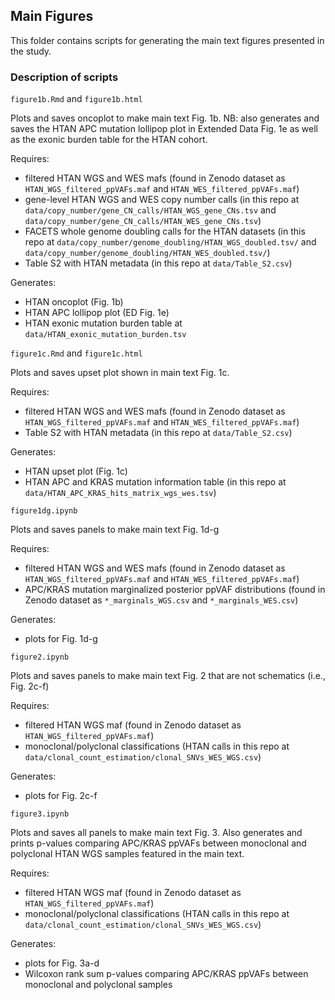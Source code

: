## Main Figures

This folder contains scripts for generating the main text figures presented in the study.

### Description of scripts

`figure1b.Rmd` and `figure1b.html`

Plots and saves oncoplot to make main text Fig. 1b. NB: also generates and saves the HTAN APC mutation lollipop plot in Extended Data Fig. 1e as well as the exonic burden table for the HTAN cohort.

Requires:
* filtered HTAN WGS and WES mafs (found in Zenodo dataset as `HTAN_WGS_filtered_ppVAFs.maf` and `HTAN_WES_filtered_ppVAFs.maf`)
* gene-level HTAN WGS and WES copy number calls (in this repo at `data/copy_number/gene_CN_calls/HTAN_WGS_gene_CNs.tsv` and `data/copy_number/gene_CN_calls/HTAN_WES_gene_CNs.tsv`)
* FACETS whole genome doubling calls for the HTAN datasets (in this repo at `data/copy_number/genome_doubling/HTAN_WGS_doubled.tsv/` and `data/copy_number/genome_doubling/HTAN_WES_doubled.tsv/`)
* Table S2 with HTAN metadata (in this repo at `data/Table_S2.csv`)

Generates:
* HTAN oncoplot (Fig. 1b)
* HTAN APC lollipop plot (ED Fig. 1e)
* HTAN exonic mutation burden table at `data/HTAN_exonic_mutation_burden.tsv`

`figure1c.Rmd` and `figure1c.html`

Plots and saves upset plot shown in main text Fig. 1c. 

Requires:
* filtered HTAN WGS and WES mafs (found in Zenodo dataset as `HTAN_WGS_filtered_ppVAFs.maf` and `HTAN_WES_filtered_ppVAFs.maf`)
* Table S2 with HTAN metadata (in this repo at `data/Table_S2.csv`)

Generates:
* HTAN upset plot (Fig. 1c)
* HTAN APC and KRAS mutation information table (in this repo at `data/HTAN_APC_KRAS_hits_matrix_wgs_wes.tsv`)

`figure1dg.ipynb`

Plots and saves panels to make main text Fig. 1d-g

Requires:
* filtered HTAN WGS and WES mafs (found in Zenodo dataset as `HTAN_WGS_filtered_ppVAFs.maf` and `HTAN_WES_filtered_ppVAFs.maf`)
* APC/KRAS mutation marginalized posterior ppVAF distributions (found in Zenodo dataset as `*_marginals_WGS.csv` and `*_marginals_WES.csv`)

Generates:
* plots for Fig. 1d-g

`figure2.ipynb`

Plots and saves panels to make main text Fig. 2 that are not schematics (i.e., Fig. 2c-f)

Requires:
* filtered HTAN WGS maf (found in Zenodo dataset as `HTAN_WGS_filtered_ppVAFs.maf`)
* monoclonal/polyclonal classifications (HTAN calls in this repo at `data/clonal_count_estimation/clonal_SNVs_WES_WGS.csv`)

Generates:
* plots for Fig. 2c-f

`figure3.ipynb`

Plots and saves all panels to make main text Fig. 3. Also generates and prints p-values comparing APC/KRAS ppVAFs between monoclonal and polyclonal HTAN WGS samples featured in the main text.

Requires:
* filtered HTAN WGS maf (found in Zenodo dataset as `HTAN_WGS_filtered_ppVAFs.maf`)
* monoclonal/polyclonal classifications (HTAN calls in this repo at `data/clonal_count_estimation/clonal_SNVs_WES_WGS.csv`)

Generates:
* plots for Fig. 3a-d
* Wilcoxon rank sum p-values comparing APC/KRAS ppVAFs between monoclonal and polyclonal samples

